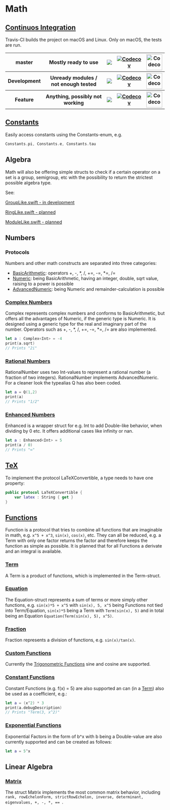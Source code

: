 # Math

## [Continuos Integration](https://travis-ci.org/pauljohanneskraft/Math)

Travis-CI builds the project on macOS and Linux. 
Only on macOS, the tests are run.

<table>
    <tr> 
        <th>master</th>
        <th>Mostly ready to use</th>
        <th> <a href="https://travis-ci.org/pauljohanneskraft/Math/branches"> <img src="https://travis-ci.org/pauljohanneskraft/Math.svg?branch=master"> </a> </th>
        <th> 
            <a href="https://codecov.io/gh/pauljohanneskraft/Math/branch/master"> 
            <img src="https://codecov.io/gh/pauljohanneskraft/Math/branch/master/graph/badge.svg" alt="Codecov" />
            </a>
        </th><th>
            <a href="https://codecov.io/gh/pauljohanneskraft/Math/branch/master"> 
            <img src="https://codecov.io/gh/pauljohanneskraft/Math/branch/master/graphs/sunburst.svg" height="50" width="50" alt="Codecov" />
            </a> 
        </th>
    </tr>
    <tr> 
        <th>Development</th>
        <th>Unready modules / not enough tested</th>
        <th> <a href="https://travis-ci.org/pauljohanneskraft/Math/branches"> <img src="https://travis-ci.org/pauljohanneskraft/Math.svg?branch=Development"> </a> </th>
        <th> <a href="https://codecov.io/gh/pauljohanneskraft/Math/branch/Development"> 
            <img src="https://codecov.io/gh/pauljohanneskraft/Math/branch/Development/graph/badge.svg" alt="Codecov" />
        </a> </th><th>
            <a href="https://codecov.io/gh/pauljohanneskraft/Math/branch/Development"> 
            <img src="https://codecov.io/gh/pauljohanneskraft/Math/branch/Development/graphs/sunburst.svg" height="50" width="50" alt="Codecov" />
            </a> 
        </th>
    </tr>
    <tr> 
        <th>Feature</th>
        <th>Anything, possibly not working</th>
        <th> <a href="https://travis-ci.org/pauljohanneskraft/Math/branches"> <img src="https://travis-ci.org/pauljohanneskraft/Math.svg?branch=Feature"> </a> </th>
        <th> <a href="https://codecov.io/gh/pauljohanneskraft/Math/branch/Feature"> 
            <img src="https://codecov.io/gh/pauljohanneskraft/Math/branch/Feature/graph/badge.svg" alt="Codecov" />
        </a> </th><th>
            <a href="https://codecov.io/gh/pauljohanneskraft/Math/branch/Feature"> 
            <img src="https://codecov.io/gh/pauljohanneskraft/Math/branch/Feature/graphs/sunburst.svg" height="50" width="50" alt="Codecov" />
            </a> 
        </th>
    </tr>
</table>

## [Constants](https://github.com/pauljohanneskraft/Math/tree/master/Sources/Constants.swift)

Easily access constants using the Constants-enum, e.g. 
```swift 
Constants.pi, Constants.e, Constants.tau
```

## Algebra

Math will also be offering simple structs to check if a certain operator on a set is a group, semigroup, etc with the possibility to return the strictest possible algebra type.

See:

[GroupLike.swift - in development](https://github.com/pauljohanneskraft/Math/tree/master/Sources/GroupLike.swift)

[RingLike.swift - planned](https://github.com/pauljohanneskraft/Math/tree/master/Sources/RingLike.swift)

[ModuleLike.swift - planned](https://github.com/pauljohanneskraft/Math/tree/master/Sources/ModuleLike.swift)

## Numbers

### Protocols

Numbers and other math constructs are separated into three categories:

- [BasicArithmetic](https://github.com/pauljohanneskraft/Math/tree/master/Sources/BasicArithmetic.swift): operators +, -, *, /, +=, -=, *=, /=
- [Numeric](https://github.com/pauljohanneskraft/Math/tree/master/Sources/Numeric.swift): being BasicArithmetic, having an integer, double, sqrt value, raising to a power is possible
- [AdvancedNumeric](https://github.com/pauljohanneskraft/Math/tree/master/Sources/AdvancedNumeric.swift): being Numeric and remainder-calculation is possible

### [Complex Numbers](https://github.com/pauljohanneskraft/Math/tree/master/Sources/Complex.swift)

Complex represents complex numbers and conforms to BasicArithmetic, but offers all the advantages of Numeric, if the generic type is Numeric. It is designed using a generic type for the real and imaginary part of the number. Operators such as +, -, *, /, +=, -=, *=, /= are also implemented.

```swift
let a : Complex<Int> = -4
print(a.sqrt)
// Prints "2i"
```

### [Rational Numbers](https://github.com/pauljohanneskraft/Math/tree/master/Sources/RationalNumber.swift)

RationalNumber uses two Int-values to represent a rational number (a fraction of two integers). RationalNumber implements AdvancedNumeric. For a cleaner look the typealias Q has also been coded.

```swift
let a = Q(1,2)
print(a)
// Prints "1/2"
```

### [Enhanced Numbers](https://github.com/pauljohanneskraft/Math/tree/master/Sources/EnhancedNumber.swift)

Enhanced is a wrapper struct for e.g. Int to add Double-like behavior, when dividing by 0 etc. It offers additional cases like infinity or nan.

```swift
let a : Enhanced<Int> = 5
print(a / 0)
// Prints "∞"
```

## [TeX](https://github.com/pauljohanneskraft/Math/tree/master/Sources/LaTeXConvertible.swift)

To implement the protocol LaTeXConvertible, a type needs to have one property:

```swift
public protocol LaTeXConvertible {
    var latex : String { get }
}
```

## [Functions](https://github.com/pauljohanneskraft/Math/tree/master/Sources/Function.swift)

Function is a protocol that tries to combine all functions that are imaginable in math, e.g. ```x^5 + x^3```, ```sin(x)```, ```cos(x)```, etc.
They can all be reduced, e.g. a Term with only one factor returns the factor and therefore keeps the function as simple as possible. It is planned that for all Functions a derivate and an integral is available.

### [Term](https://github.com/pauljohanneskraft/Math/tree/master/Sources/Term.swift)

A Term is a product of functions, which is implemented in the Term-struct.

### [Equation](https://github.com/pauljohanneskraft/Math/tree/master/Sources/Equation.swift)

The Equation-struct represents a sum of terms or more simply other functions, e.g. ```sin(x)*5 + x^5``` with ```sin(x), 5, x^5``` being Functions not tied into Term/Equation, ```sin(x)*5``` being a Term with ```Term(sin(x), 5)``` and in total being an Equation ```Equation(Term(sin(x), 5), x^5)```.

### [Fraction](https://github.com/pauljohanneskraft/Math/tree/master/Sources/Fraction.swift)

Fraction represents a division of functions, e.g. ```sin(x)/tan(x)```.

### [Custom Functions](https://github.com/pauljohanneskraft/Math/tree/master/Sources/CustomFunction.swift)

Currently the [Trigonometric Functions](https://github.com/pauljohanneskraft/Math/tree/master/Sources/TrigonometricFunctions.swift) sine and cosine are supported.

### [Constant Functions](https://github.com/pauljohanneskraft/Math/tree/master/Sources/ConstantFunction.swift)

Constant Functions (e.g. f(x) = 5) are also supported an can (in a [Term](https://github.com/pauljohanneskraft/Math/tree/master/Sources/Term.swift)) also be used as a coefficient, e.g.:

```swift
let a = (x^2) * 3
print(a.debugDescription)
// Prints "Term(3, x^2)"
```

### [Exponential Functions](https://github.com/pauljohanneskraft/Math/tree/master/Sources/ExponentialFunction.swift) 

Exponential Factors in the form of b^x with b being a Double-value are also currently supported and can be created as follows:

```swift
let a = 5^x
```

## Linear Algebra

### [Matrix](https://github.com/pauljohanneskraft/Math/tree/master/Sources/Matrix.swift)

The struct Matrix implements the most common matrix behavior, including ``` rank, rowEchelonForm, strictRowEchelon, inverse, determinant, eigenvalues, +, -, *, ==  ```.



